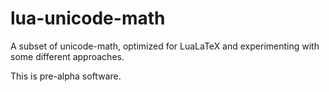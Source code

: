 # lua-unicode-math

A subset of unicode-math, optimized for LuaLaTeX and experimenting with some different approaches.

This is pre-alpha software.
